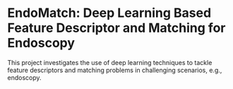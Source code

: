 # EndoMatch: Deep Learning Based Feature Descriptor and Matching for Endoscopy

This project investigates the use of deep learning techniques to tackle feature descriptors and matching problems in challenging scenarios, e.g., endoscopy. 
